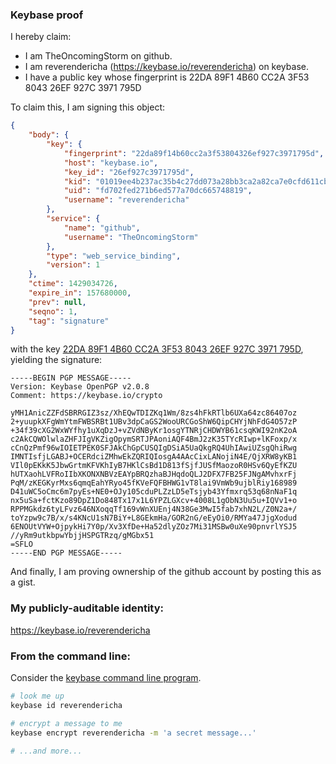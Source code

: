 ### Keybase proof

I hereby claim:

  * I am TheOncomingStorm on github.
  * I am reverendericha (https://keybase.io/reverendericha) on keybase.
  * I have a public key whose fingerprint is 22DA 89F1 4B60 CC2A 3F53  8043 26EF 927C 3971 795D

To claim this, I am signing this object:

```json
{
    "body": {
        "key": {
            "fingerprint": "22da89f14b60cc2a3f53804326ef927c3971795d",
            "host": "keybase.io",
            "key_id": "26ef927c3971795d",
            "kid": "01019ee4b237ac35b4c27dd073a28bb3ca2a82ca7e0cfd611cb871d593b89067678f0a",
            "uid": "fd702fed271b6ed577a70dc665748819",
            "username": "reverendericha"
        },
        "service": {
            "name": "github",
            "username": "TheOncomingStorm"
        },
        "type": "web_service_binding",
        "version": 1
    },
    "ctime": 1429034726,
    "expire_in": 157680000,
    "prev": null,
    "seqno": 1,
    "tag": "signature"
}
```

with the key [22DA 89F1 4B60 CC2A 3F53  8043 26EF 927C 3971 795D](https://keybase.io/reverendericha), yielding the signature:

```
-----BEGIN PGP MESSAGE-----
Version: Keybase OpenPGP v2.0.8
Comment: https://keybase.io/crypto

yMH1AnicZZFdSBRRGIZ3sz/XhEQwTDIZKq1Wm/8zs4hFkRTlb6UXa64zc86407oz
2+yuupkXFgWmYtmFWBSRBt1UBv3dpCaGS2WooURCGoShW6QipCHYjNhFdG4O57zP
+34f39cXG2WxWYfhy1uXqDzJ+vZVdNByKr1osgYTNRjCHDWYB61csqKWI92nK2oA
c2AkCQWOlwlaZHFJIgVKZigOpymSRTJPAoniAQF4BmJ2zK35TYcRIwp+lKFoxp/x
cCnQzPmf96wIOIETPEK0SFJAkChGpCUSQIgDSiA5UaQkgRQ4UhIAwiUZsgQhiRwg
IMNTIsfjLGABJ+OCERdciZMhwEkZQRIQIosgA4AAcCixLANojiN4E/QjXRW8yKB1
VIl0pEKkK5JbwGrtmKFVKhIyB7HKlCsBd1D813fSjfJUSfMaozoR0HSv6QyEfKZU
hUTXaohLVFRoIIbXKONXNBVzEAYpBRQzhaBJHqdoQLJ2DFX7FB25FJNgAMvhxrFj
PqM/zKEGKyrMxs6qmqEahYRyo45fKVeFQFBHWG1vT8lai9VmWb9ujblRiy168989
D41uWC5oCmc6m7pyEs+NE0+OJy105cduPLZzLD5eTsjyb43Yfmxrq53q68nNaF1q
nx5uSa+fctKzo89DpZ1Do848Tx17x1L6YPZLGXcv+4008L1gObN3Uu5u+IQVv1+o
RPPMGkdz6tyLFvz646NXoqqTf169vWnXUEnj4N38Ge3MwI5fab7xhN2L/Z0N2a+/
toYzpw9c7B/x/s4KNcU1sN7BiY+L8GEkmHa/GOR2nG/eEyOi0/RMYa47JjgXodud
6ENOUtVYW+OjpykHi7Y0p/Xv3XfDe+Ha52dlyZOz7Mi31MSBw0uXe90pnvrlYSJ5
//yRm9utkbpwYbjjHSPGTRzq/gMGbx51
=SFLO
-----END PGP MESSAGE-----

```

And finally, I am proving ownership of the github account by posting this as a gist.

### My publicly-auditable identity:

https://keybase.io/reverendericha

### From the command line:

Consider the [keybase command line program](https://keybase.io/docs/command_line).

```bash
# look me up
keybase id reverendericha

# encrypt a message to me
keybase encrypt reverendericha -m 'a secret message...'

# ...and more...
```
